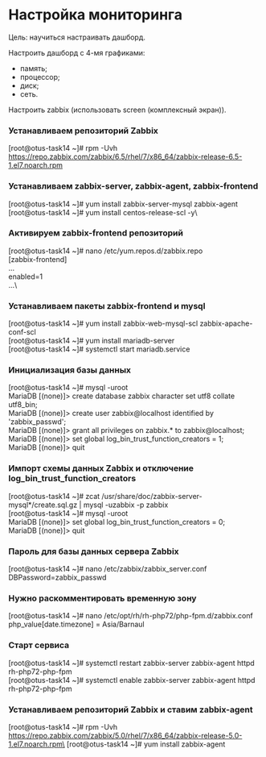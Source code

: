 # Настройка мониторинга
Цель: научиться настраивать дашборд.

Настроить дашборд с 4-мя графиками:
- память;
- процессор;
- диск;
- сеть.

Настроить zabbix (использовать screen (комплексный экран)).

### Устанавливаем репозиторий Zabbix
[root@otus-task14 ~]# rpm -Uvh https://repo.zabbix.com/zabbix/6.5/rhel/7/x86_64/zabbix-release-6.5-1.el7.noarch.rpm
### Устанавливаем zabbix-server, zabbix-agent, zabbix-frontend
[root@otus-task14 ~]# yum install zabbix-server-mysql zabbix-agent\
[root@otus-task14 ~]# yum install centos-release-scl -y\
### Активируем zabbix-frontend репозиторий
[root@otus-task14 ~]# nano /etc/yum.repos.d/zabbix.repo\
[zabbix-frontend]\
...\
enabled=1\
...\
### Устанавливаем пакеты zabbix-frontend и mysql
[root@otus-task14 ~]# yum install zabbix-web-mysql-scl zabbix-apache-conf-scl\
[root@otus-task14 ~]# yum install mariadb-server\
[root@otus-task14 ~]# systemctl start mariadb.service
### Инициализация базы данных
[root@otus-task14 ~]# mysql -uroot\
MariaDB [(none)]> create database zabbix character set utf8 collate utf8_bin;\
MariaDB [(none)]> create user zabbix@localhost identified by 'zabbix_passwd';\
MariaDB [(none)]> grant all privileges on zabbix.* to zabbix@localhost;\
MariaDB [(none)]> set global log_bin_trust_function_creators = 1;\
MariaDB [(none)]> quit
### Импорт схемы данных Zabbix и отключение log_bin_trust_function_creators
[root@otus-task14 ~]# zcat /usr/share/doc/zabbix-server-mysql*/create.sql.gz | mysql -uzabbix -p zabbix\
[root@otus-task14 ~]# mysql -uroot\
MariaDB [(none)]> set global log_bin_trust_function_creators = 0;\
MariaDB [(none)]> quit
### Пароль для базы данных сервера Zabbix
[root@otus-task14 ~]# nano /etc/zabbix/zabbix_server.conf\
DBPassword=zabbix_passwd
### Нужно раскомментировать временную зону
[root@otus-task14 ~]# nano /etc/opt/rh/rh-php72/php-fpm.d/zabbix.conf\
php_value[date.timezone] = Asia/Barnaul
### Старт сервиса
[root@otus-task14 ~]# systemctl restart zabbix-server zabbix-agent httpd rh-php72-php-fpm\
[root@otus-task14 ~]# systemctl enable zabbix-server zabbix-agent httpd rh-php72-php-fpm
### Устанавливаем репозиторий Zabbix и ставим zabbix-agent
[root@otus-task14 ~]# rpm -Uvh https://repo.zabbix.com/zabbix/5.0/rhel/7/x86_64/zabbix-release-5.0-1.el7.noarch.rpm\
[root@otus-task14 ~]# yum install zabbix-agent
